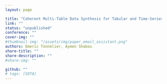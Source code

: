 ```yaml
---
layout: page

title: "Coherent Multi-Table Data Synthesis for Tabular and Time-Series Data with GANs"
link: ""
status: "unpublished"
conference: ""
cover-img: ""
#thumbnail-img: "/assets/img/paper_email_assistant.png"
authors: Emeric Tonnelier, Aymen Shabou
share-title: ""
share-description: ""
#share-img: ""

github: ""
# tags: [SOTA]
---
```

